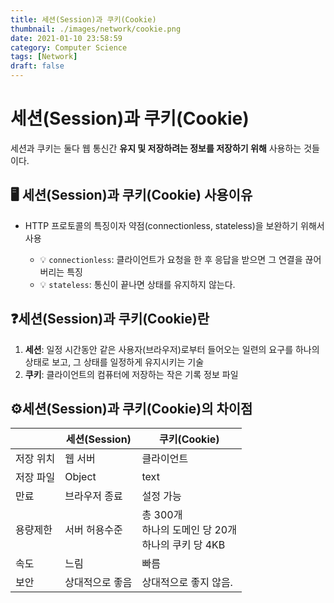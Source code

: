 ```yaml
---
title: 세션(Session)과 쿠키(Cookie)
thumbnail: ./images/network/cookie.png
date: 2021-01-10 23:58:59
category: Computer Science
tags: [Network]
draft: false
---
```


# 세션(Session)과 쿠키(Cookie)

세션과 쿠키는 둘다 웹 통신간 **유지 및 저장하려는 정보를 저장하기 위해** 사용하는 것들이다.



## 🖥 세션(Session)과 쿠키(Cookie) 사용이유

- HTTP 프로토콜의 특징이자 약점(connectionless, stateless)을 보완하기 위해서 사용

  - 💡 `connectionless`: 클라이언트가 요청을 한 후 응답을 받으면 그 연결을 끊어 버리는 특징
  - 💡 `stateless`: 통신이 끝나면 상태를 유지하지 않는다.



## ❓세션(Session)과 쿠키(Cookie)란

1. **세션**: 일정 시간동안 같은 사용자(브라우저)로부터 들어오는 일련의 요구를 하나의 상태로 보고, 그 상태를 일정하게 유지시키는 기술
2. **쿠키**: 클라이언트의 컴퓨터에 저장하는 작은 기록 정보 파일



## ⚙세션(Session)과 쿠키(Cookie)의 차이점

|           | 세션(Session)   | 쿠키(Cookie)                                                 |
| --------- | --------------- | ------------------------------------------------------------ |
| 저장 위치 | 웹 서버         | 클라이언트                                                   |
| 저장 파일 | Object          | text                                                         |
| 만료      | 브라우저 종료   | 설정 가능                                                    |
| 용량제한  | 서버 허용수준   | 총 300개<br />하나의 도메인 당 20개 <br />하나의 쿠키 당 4KB |
| 속도      | 느림            | 빠름                                                         |
| 보안      | 상대적으로 좋음 | 상대적으로 좋지 않음.                                        |

